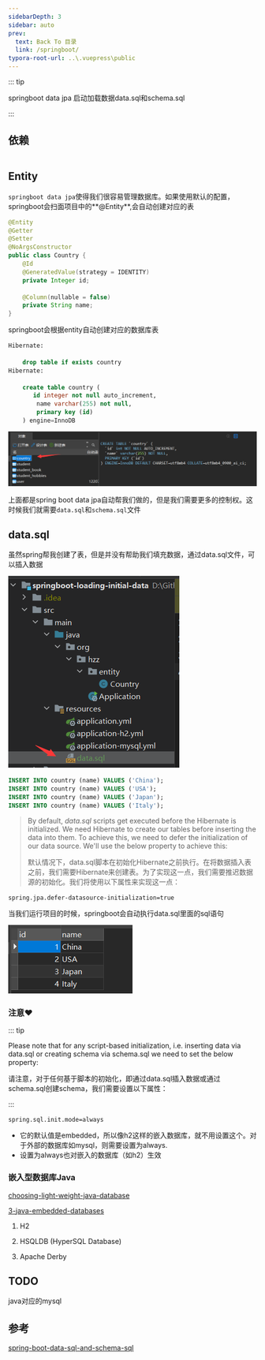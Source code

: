 ```yaml
---
sidebarDepth: 3
sidebar: auto
prev:
  text: Back To 目录
  link: /springboot/
typora-root-url: ..\.vuepress\public
---
```






::: tip

springboot data jpa 启动加载数据data.sql和schema.sql

:::



## 依赖

```

```



## Entity

`springboot data jpa`使得我们很容易管理数据库。如果使用默认的配置，springboot会扫面项目中的**@Entity**,会自动创建对应的表

```java
@Entity
@Getter
@Setter
@NoArgsConstructor
public class Country {
    @Id
    @GeneratedValue(strategy = IDENTITY)
    private Integer id;

    @Column(nullable = false)
    private String name;
}
```

springboot会根据entity自动创建对应的数据库表

```sql
Hibernate: 
    
    drop table if exists country
Hibernate: 
    
    create table country (
       id integer not null auto_increment,
        name varchar(255) not null,
        primary key (id)
    ) engine=InnoDB
```

![image-20230603193124566](/images/springboot/image-20230603193124566.png)



上面都是spring boot data jpa自动帮我们做的，但是我们需要更多的控制权。这时候我们就需要`data.sql`和`schema.sql`文件



## data.sql

虽然spring帮我创建了表，但是并没有帮助我们填充数据，通过data.sql文件，可以插入数据

![image-20230603194000498](/images/springboot/image-20230603194000498.png)

```sql
INSERT INTO country (name) VALUES ('China');
INSERT INTO country (name) VALUES ('USA');
INSERT INTO country (name) VALUES ('Japan');
INSERT INTO country (name) VALUES ('Italy');
```



> By default, *data.sql* scripts get executed before the Hibernate is initialized. We need Hibernate to create our tables before inserting the data into them. To achieve this, we need to defer the initialization of our data source. We'll use the below property to achieve this:
>
> 默认情况下，data.sql脚本在初始化Hibernate之前执行。在将数据插入表之前，我们需要Hibernate来创建表。为了实现这一点，我们需要推迟数据源的初始化。我们将使用以下属性来实现这一点：

```properties
spring.jpa.defer-datasource-initialization=true
```

当我们运行项目的时候，springboot会自动执行data.sql里面的sql语句

![image-20230603201330185](/images/springboot/image-20230603201330185.png)

### 注意❤️

::: tip

Please note that for any script-based initialization, i.e. inserting data via data.sql or creating schema via schema.sql  we need to set the below property:

请注意，对于任何基于脚本的初始化，即通过data.sql插入数据或通过schema.sql创建schema，我们需要设置以下属性：

:::

```properties
spring.sql.init.mode=always
```

- 它的默认值是embedded，所以像h2这样的嵌入数据库，就不用设置这个。对于外部的数据库如mysql，则需要设置为always.
- 设置为always也对嵌入的数据库（如h2）生效

### 嵌入型数据库Java

[choosing-light-weight-java-database](http://sayrohan.blogspot.com/2012/12/choosing-light-weight-java-database.html)

[3-java-embedded-databases](https://dzone.com/articles/3-java-embedded-databases)

1. H2

2. HSQLDB (HyperSQL Database)

3. Apache Derby



## TODO

java对应的mysql

## 参考

[spring-boot-data-sql-and-schema-sql](https://www.baeldung.com/spring-boot-data-sql-and-schema-sql)